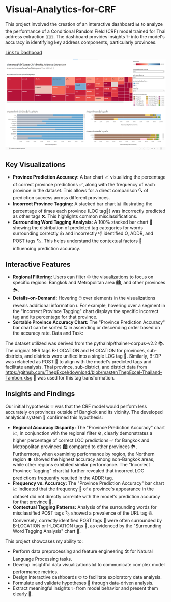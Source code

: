 # Visual-Analytics-for-CRF

This project involved the creation of an interactive dashboard 📊 to analyze the performance of a Conditional Random Field (CRF) model trained for Thai address extraction 🇹🇭. The dashboard provides insights ✨ into the model's accuracy in identifying key address components, particularly provinces.



[Link to Dashboad](https://public.tableau.com/views/InfoVisModelInterpretation2/2_1?:language=en-GB&:sid=&:redirect=auth&:display_count=n&:origin=viz_share_link)

![visual analytics for crf](visual_analytics_crf.png)

## Key Visualizations

- **Province Prediction Accuracy:** A bar chart 📈 visualizing the percentage of correct province predictions ✅, along with the frequency of each province in the dataset. This allows for a direct comparison 🔍 of prediction success across different provinces.
- **Incorrect Province Tagging:** A stacked bar chart 📊 illustrating the percentage of times each province (LOC tag📍) was incorrectly predicted as other tags ❌. This highlights common misclassifications.
- **Surrounding Word Tagging Analysis:** A 100% stacked bar chart 💯 showing the distribution of predicted tag categories for words surrounding correctly 👍 and incorrectly 👎 identified O, ADDR, and POST tags 🏷️. This helps understand the contextual factors 🤔 influencing prediction accuracy.

## Interactive Features

- **Regional Filtering:** Users can filter ⚙️ the visualizations to focus on specific regions: Bangkok and Metropolitan area 🏙️, and other provinces 🏞️.
- **Details-on-Demand:** Hovering 🖱️ over elements in the visualizations reveals additional information ℹ️. For example, hovering over a segment in the "Incorrect Province Tagging" chart displays the specific incorrect tag and its percentage for that province.
- **Sortable Province Accuracy Chart:** The "Province Prediction Accuracy" bar chart can be sorted ⇅ in ascending or descending order based on the accuracy rate.
Data and Task:

The dataset utilized was derived from the pythainlp/thainer-corpus-v2.2 📚. The original NER tags B-LOCATION and I-LOCATION for provinces, sub-districts, and districts were unified into a single LOC tag 📍. Similarly, B-ZIP was relabeled as POST 📮 to align with the model's predicted tags and facilitate analysis. Thai province, sub-district, and district data from https://github.com/ThepExcel/download/blob/master/ThepExcel-Thailand-Tambon.xlsx 🔗 was used for this tag transformation.

## Insights and Findings

Our initial hypothesis 💡 was that the CRF model would perform less accurately on provinces outside of Bangkok and its vicinity. The developed analytical system 🔎 confirmed this hypothesis:

- **Regional Accuracy Disparity:** The "Province Prediction Accuracy" chart 📈, in conjunction with the regional filter ⚙️, clearly demonstrates a higher percentage of correct LOC predictions ✅ for Bangkok and Metropolitan provinces 🏙️ compared to other provinces 🏞️. Furthermore, when examining performance by region, the Northern region ⬆️ showed the highest accuracy among non-Bangkok areas, while other regions exhibited similar performance. The "Incorrect Province Tagging" chart 📊 further revealed that incorrect LOC predictions frequently resulted in the ADDR tag.
- **Frequency vs. Accuracy:** The "Province Prediction Accuracy" bar chart 📈 indicated that the frequency 🔢 of a province's appearance in the dataset did not directly correlate with the model's prediction accuracy for that province 🤔.
- **Contextual Tagging Patterns:** Analysis of the surrounding words for misclassified POST tags 🏷️ showed a prevalence of the URL tag 🌐. Conversely, correctly identified POST tags 📮 were often surrounded by B-LOCATION or I-LOCATION tags 📍, as evidenced by the "Surrounding Word Tagging Analysis" chart 💯.

  
This project showcases my ability to:

- Perform data preprocessing and feature engineering 🛠️ for Natural Language Processing tasks.
- Develop insightful data visualizations 📊 to communicate complex model performance metrics.
- Design interactive dashboards ⚙️ to facilitate exploratory data analysis.
- Formulate and validate hypotheses 🤔 through data-driven analysis.
- Extract meaningful insights ✨ from model behavior and present them clearly 📢.
